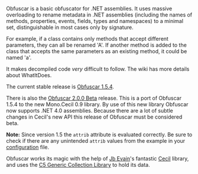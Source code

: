 Obfuscar is a basic obfuscator for .NET assemblies.  It uses massive overloading to rename metadata in .NET assemblies (including the names of methods, properties, events, fields, types and namespaces) to a minimal set, distinguishable in most cases only by signature.

For example, if a class contains only methods that accept different parameters, they can all be renamed 'A'.  If another method is added to the class that accepts the same parameters as an existing method, it could be named 'a'.

It makes decompiled code _very_ difficult to follow.  The wiki has more details about WhatItDoes.

The current stable release is [Obfuscar 1.5.4](http://code.google.com/p/obfuscar/downloads/detail?name=Obfuscar_1.5.4.zip).

There is also the [Obfuscar 2.0.0 Beta](http://code.google.com/p/obfuscar/downloads/detail?name=Obfuscar_2.0.0.zip) release. This is a port of Obfuscar 1.5.4 to the new Mono.Cecil 0.9 library. By use of this new library Obfuscar now supports .NET 4.0 assemblies. Because there are a lot of subtle changes in Cecil's new API this release of Obfuscar must be considered beta.

**Note:** Since version 1.5 the `attrib` attribute is evaluated correctly. Be sure to check if there are any unintended `attrib` values from the example in your [configuration](http://code.google.com/p/obfuscar/wiki/Configuration) file.

Obfuscar works its magic with the help of [Jb Evain](http://evain.net/blog/)'s fantastic [Cecil](http://www.mono-project.com/Cecil) library, and uses the [C5 Generic Collection Library](http://www.itu.dk/research/c5/) to hold its data.